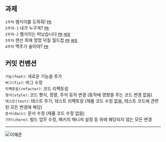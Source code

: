 ## 과제
`1주차` 햄식이를 도와줘! [`PR`](https://github.com/THE-SOPT-WEB/leeHyeJun/pull/1)  
`2주차-1` 내가 누구게? [`PR`](https://github.com/THE-SOPT-WEB/leeHyeJun/pull/3)  
`2주차-2` 햄식이는 떠났습니다 [`PR`](https://github.com/THE-SOPT-WEB/leeHyeJun/pull/4)  [`배포`](https://super-crisp-c4d4b3.netlify.app/)  
`3주차` 랜선 최애 멍멍 덕질 월드컵 [`PR`](https://github.com/THE-SOPT-WEB/leeHyeJun/pull/5) [`배포`](https://darling-maamoul-87569f.netlify.app/)  
`4주차` 맥주가 술이야? [`PR`](https://github.com/THE-SOPT-WEB/leeHyeJun/pull/6)

## 커밋 컨벤션
`기능(feat)`: 새로운 기능을 추가  
`버그(fix)`: 버그 수정  
`리팩토링(refactor)`: 코드 리팩토링  
`형식(style)`: 코드 형식, 정렬, 주석 등의 변경 (동작에 영향을 주는 코드 변경 없음)  
`테스트(test)`: 테스트 추가, 테스트 리팩토링 (제품 코드 수정 없음, 테스트 코드에 관련된 모든 변경에 해당)  
`문서(docs)`: 문서 수정 (제품 코드 수정 없음)  
`기타(chore)`: 빌드 업무 수정, 패키지 매니저 설정 등 위에 해당되지 않는 모든 변경

---
![이혜준](https://user-images.githubusercontent.com/63948884/161437393-ded22740-81b9-4d97-b555-95c1f4e186cf.png)

